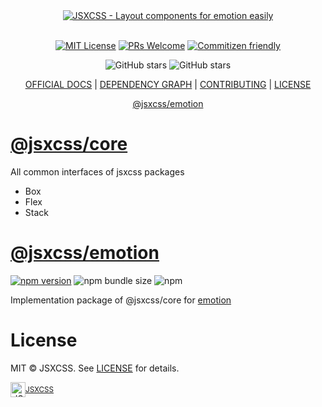 <div align="center">
  <a href="https://jsxcss.org" title="JSXCSS - Layout components for emotion easily">
    <img src="https://raw.githubusercontent.com/jsxcss/react/main/websites/docs/static/banner.png" alt="JSXCSS - Layout components for emotion easily" />
  </a>
</div>

<br/>

<div align="center">

[![MIT License](https://img.shields.io/badge/license-MIT-blue.svg?style=for-the-badge&color=61DAFB)](https://github.com/jsxcss/react/blob/main/LICENSE) [![PRs Welcome](https://img.shields.io/badge/PRs-welcome-deepgreen.svg?style=for-the-badge&color=blue)](https://github.com/jsxcss/react/pulls) [![Commitizen friendly](https://img.shields.io/badge/commitizen-friendly-deepgreen.svg?style=for-the-badge&color=blue)](http://commitizen.github.io/cz-cli/)

![GitHub stars](https://img.shields.io/github/stars/jsxcss/react?style=social) ![GitHub stars](https://img.shields.io/github/forks/jsxcss/react?style=social)

</div>

<div align="center">

[OFFICIAL DOCS](https://jsxcss.org) | [DEPENDENCY GRAPH](https://graph.jsxcss.org) | [CONTRIBUTING](https://github.com/jsxcss/react/pulls) | [LICENSE](./LICENSE)

[@jsxcss/emotion](emotion.jsxcss.org)

</div>

# [@jsxcss/core](https://jsxcss.org/docs/core/README.i18n)

All common interfaces of jsxcss packages

- Box
- Flex
- Stack

# [@jsxcss/emotion](https://jsxcss.org/docs/emotion/README.i18n)

[![npm version](https://img.shields.io/npm/v/@jsxcss/emotion?color=61DAFB)](https://www.npmjs.com/package/@jsxcss/emotion) ![npm bundle size](https://img.shields.io/bundlephobia/minzip/@jsxcss/emotion?color=blue) ![npm](https://img.shields.io/npm/dm/@jsxcss/emotion?color=blue)

Implementation package of @jsxcss/core for [emotion](https://emotion.sh)

# License

MIT © JSXCSS. See [LICENSE](./LICENSE) for details.

<div align="center">
  <a title="JSXCSS" href="https://github.com/jsxcss">
    <div style='display:flex; align-items:center;'>
      <img alt="JSXCSS" src="https://raw.githubusercontent.com/jsxcss/react/main/websites/docs/static/img/logo_notcropped.png" width="24">
      <sup>JSXCSS</sup>
    </div>
  </a>
</div>
